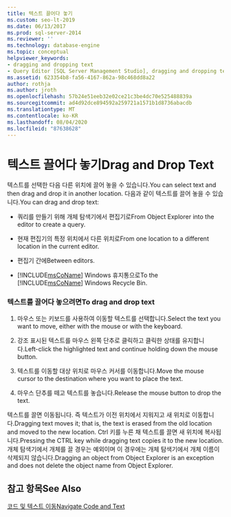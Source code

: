 ```yaml
---
title: 텍스트 끌어다 놓기
ms.custom: seo-lt-2019
ms.date: 06/13/2017
ms.prod: sql-server-2014
ms.reviewer: ''
ms.technology: database-engine
ms.topic: conceptual
helpviewer_keywords:
- dragging and dropping text
- Query Editor [SQL Server Management Studio], dragging and dropping text
ms.assetid: 623354b8-fa56-4167-862a-98c468dd8a22
author: rothja
ms.author: jroth
ms.openlocfilehash: 57b24e51eeb32e02ce21c3be4dc70e525488839a
ms.sourcegitcommit: ad4d92dce894592a259721a1571b1d8736abacdb
ms.translationtype: MT
ms.contentlocale: ko-KR
ms.lasthandoff: 08/04/2020
ms.locfileid: "87638628"
---
```

# <a name="drag-and-drop-text"></a><span data-ttu-id="31a26-102">텍스트 끌어다 놓기</span><span class="sxs-lookup"><span data-stu-id="31a26-102">Drag and Drop Text</span></span>
  <span data-ttu-id="31a26-103">텍스트를 선택한 다음 다른 위치에 끌어 놓을 수 있습니다.</span><span class="sxs-lookup"><span data-stu-id="31a26-103">You can select text and then drag and drop it in another location.</span></span> <span data-ttu-id="31a26-104">다음과 같이 텍스트를 끌어 놓을 수 있습니다.</span><span class="sxs-lookup"><span data-stu-id="31a26-104">You can drag and drop text:</span></span>  
  
-   <span data-ttu-id="31a26-105">쿼리를 만들기 위해 개체 탐색기에서 편집기로</span><span class="sxs-lookup"><span data-stu-id="31a26-105">From Object Explorer into the editor to create a query.</span></span>  
  
-   <span data-ttu-id="31a26-106">현재 편집기의 특정 위치에서 다른 위치로</span><span class="sxs-lookup"><span data-stu-id="31a26-106">From one location to a different location in the current editor.</span></span>  
  
-   <span data-ttu-id="31a26-107">편집기 간에</span><span class="sxs-lookup"><span data-stu-id="31a26-107">Between editors.</span></span>  
  
-   <span data-ttu-id="31a26-108">[!INCLUDE[msCoName](../../includes/msconame-md.md)] Windows 휴지통으로</span><span class="sxs-lookup"><span data-stu-id="31a26-108">To the [!INCLUDE[msCoName](../../includes/msconame-md.md)] Windows Recycle Bin.</span></span>  
  
### <a name="to-drag-and-drop-text"></a><span data-ttu-id="31a26-109">텍스트를 끌어다 놓으려면</span><span class="sxs-lookup"><span data-stu-id="31a26-109">To drag and drop text</span></span>  
  
1.  <span data-ttu-id="31a26-110">마우스 또는 키보드를 사용하여 이동할 텍스트를 선택합니다.</span><span class="sxs-lookup"><span data-stu-id="31a26-110">Select the text you want to move, either with the mouse or with the keyboard.</span></span>  
  
2.  <span data-ttu-id="31a26-111">강조 표시된 텍스트를 마우스 왼쪽 단추로 클릭하고 클릭한 상태를 유지합니다.</span><span class="sxs-lookup"><span data-stu-id="31a26-111">Left-click the highlighted text and continue holding down the mouse button.</span></span>  
  
3.  <span data-ttu-id="31a26-112">텍스트를 이동할 대상 위치로 마우스 커서를 이동합니다.</span><span class="sxs-lookup"><span data-stu-id="31a26-112">Move the mouse cursor to the destination where you want to place the text.</span></span>  
  
4.  <span data-ttu-id="31a26-113">마우스 단추를 떼고 텍스트를 놓습니다.</span><span class="sxs-lookup"><span data-stu-id="31a26-113">Release the mouse button to drop the text.</span></span>  
  
 <span data-ttu-id="31a26-114">텍스트를 끌면 이동됩니다. 즉 텍스트가 이전 위치에서 지워지고 새 위치로 이동합니다.</span><span class="sxs-lookup"><span data-stu-id="31a26-114">Dragging text moves it; that is, the text is erased from the old location and moved to the new location.</span></span> <span data-ttu-id="31a26-115">Ctrl 키를 누른 채 텍스트를 끌면 새 위치에 복사됩니다.</span><span class="sxs-lookup"><span data-stu-id="31a26-115">Pressing the CTRL key while dragging text copies it to the new location.</span></span> <span data-ttu-id="31a26-116">개체 탐색기에서 개체를 끌 경우는 예외이며 이 경우에는 개체 탐색기에서 개체 이름이 삭제되지 않습니다.</span><span class="sxs-lookup"><span data-stu-id="31a26-116">Dragging an object from Object Explorer is an exception and does not delete the object name from Object Explorer.</span></span>  
  
## <a name="see-also"></a><span data-ttu-id="31a26-117">참고 항목</span><span class="sxs-lookup"><span data-stu-id="31a26-117">See Also</span></span>  
 [<span data-ttu-id="31a26-118">코드 및 텍스트 이동</span><span class="sxs-lookup"><span data-stu-id="31a26-118">Navigate Code and Text</span></span>](navigate-code-and-text.md)  
  
  
